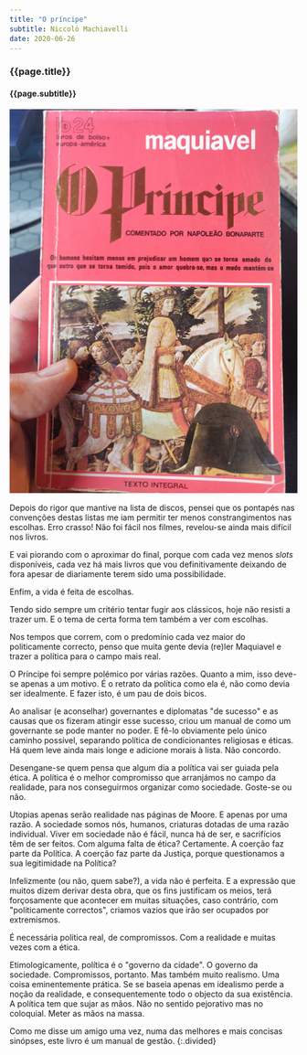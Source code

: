 ```yaml
---
title: "O príncipe"
subtitle: Niccolò Machiavelli
date: 2020-06-26
---
```


### {{page.title}} ###
#### {{page.subtitle}} ####
![O príncipe](assets/images/book-list/bk_36.jpg)

Depois do rigor que mantive na lista de discos, pensei que os pontapés nas convenções destas listas me iam permitir ter menos constrangimentos nas escolhas. Erro crasso! Não foi fácil nos filmes, revelou-se ainda mais difícil nos livros.

E vai piorando com o aproximar do final, porque com cada vez menos *slots* disponíveis, cada vez há mais livros que vou definitivamente deixando de fora apesar de diariamente terem sido uma possibilidade.

Enfim, a vida é feita de escolhas.

Tendo sido sempre um critério tentar fugir aos clássicos, hoje não resisti a trazer um. E o tema de certa forma tem também a ver com escolhas.

Nos tempos que correm, com o predomínio cada vez maior do politicamente correcto, penso que muita gente devia (re)ler Maquiavel e trazer a política para o campo mais real.

O Príncipe foi sempre polémico por várias razões. Quanto a mim, isso deve-se apenas a um motivo. É o retrato da política como ela é, não como devia ser idealmente. E fazer isto, é um pau de dois bicos.

Ao analisar (e aconselhar) governantes e diplomatas "de sucesso" e as causas que os fizeram atingir esse sucesso, criou um manual de como um governante se pode manter no poder. E fê-lo obviamente pelo único caminho possível, separando política de condicionantes religiosas e éticas. Há quem leve ainda mais longe e adicione morais à lista. Não concordo.

Desengane-se quem pensa que algum dia a política vai ser guiada pela ética. A política é o melhor compromisso que arranjámos no campo da realidade, para nos conseguirmos organizar como sociedade. Goste-se ou não.

Utopias apenas serão realidade nas páginas de Moore. E apenas por uma razão. A sociedade somos nós, humanos, criaturas dotadas de uma razão individual. Viver em sociedade não é fácil, nunca há de ser, e sacrifícios têm de ser feitos. Com alguma falta de ética? Certamente. A coerção faz parte da Política. A coerção faz parte da Justiça, porque questionamos a sua legitimidade na Política?

Infelizmente (ou não, quem sabe?), a vida não é perfeita. E a expressão que muitos dizem derivar desta obra, que os fins justificam os meios, terá forçosamente que acontecer em muitas situações, caso contrário, com "politicamente correctos", criamos vazios que irão ser ocupados por extremismos.

É necessária política real, de compromissos. Com a realidade e muitas vezes com a ética.

Etimologicamente, política é o "governo da cidade". O governo da sociedade. Compromissos, portanto. Mas também muito realismo. Uma coisa eminentemente prática. Se se baseia apenas em idealismo perde a noção da realidade, e consequentemente todo o objecto da sua existência. A política tem que sujar as mãos. Não no sentido pejorativo mas no coloquial. Meter as mãos na massa.

Como me disse um amigo uma vez, numa das melhores e mais concisas sinópses, este livro é um manual de gestão.
{:.divided}